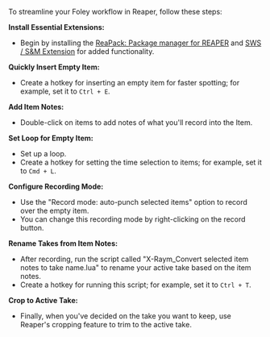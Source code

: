 To streamline your Foley workflow in Reaper, follow these steps:

 **Install Essential Extensions:**
   - Begin by installing the [ReaPack: Package manager for REAPER](https://reapack.com/) and [SWS / S&M Extension](https://www.sws-extension.org/) for added functionality.

 **Quickly Insert Empty Item:**
   - Create a hotkey for inserting an empty item for faster spotting; for example, set it to `Ctrl + E`.

 **Add Item Notes:**
   - Double-click on items to add notes of what you'll record into the Item.

 **Set Loop for Empty Item:**
   - Set up a loop.
   - Create a hotkey for setting the time selection to items; for example, set it to `Cmd + L`.

 **Configure Recording Mode:**
   - Use the "Record mode: auto-punch selected items" option to record over the empty item.
   - You can change this recording mode by right-clicking on the record button.

 **Rename Takes from Item Notes:**
   - After recording, run the script called "X-Raym_Convert selected item notes to take name.lua" to rename your active take based on the item notes.
   - Create a hotkey for running this script; for example, set it to `Ctrl + T`.

 **Crop to Active Take:**
   - Finally, when you've decided on the take you want to keep, use Reaper's cropping feature to trim to the active take.

